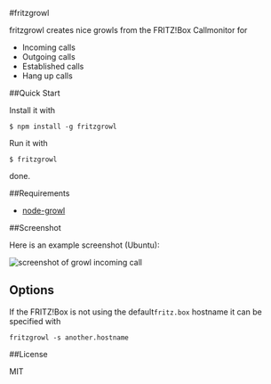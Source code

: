 #fritzgrowl

fritzgrowl creates nice growls from the FRITZ!Box Callmonitor for

* Incoming calls
* Outgoing calls
* Established calls
* Hang up calls

##Quick Start

Install it with

    $ npm install -g fritzgrowl

Run it with

    $ fritzgrowl

done.


##Requirements

* [node-growl](https://github.com/visionmedia/node-growl)


##Screenshot

Here is an example screenshot (Ubuntu):

![screenshot of growl incoming call](https://raw.github.com/michaelkebe/fritzgrowl/master/res/screenshot.png)


## Options

If the FRITZ!Box is not using the default`fritz.box` hostname it can
be specified with

    fritzgrowl -s another.hostname


##License

MIT

